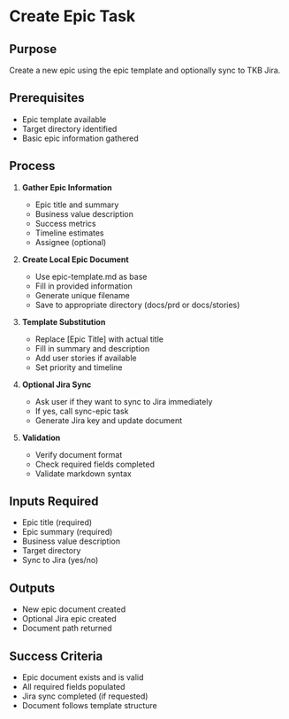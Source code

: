 # Create Epic Task

## Purpose
Create a new epic using the epic template and optionally sync to TKB Jira.

## Prerequisites
- Epic template available
- Target directory identified
- Basic epic information gathered

## Process
1. **Gather Epic Information**
   - Epic title and summary
   - Business value description
   - Success metrics
   - Timeline estimates
   - Assignee (optional)

2. **Create Local Epic Document**
   - Use epic-template.md as base
   - Fill in provided information
   - Generate unique filename
   - Save to appropriate directory (docs/prd or docs/stories)

3. **Template Substitution**
   - Replace [Epic Title] with actual title
   - Fill in summary and description
   - Add user stories if available
   - Set priority and timeline

4. **Optional Jira Sync**
   - Ask user if they want to sync to Jira immediately
   - If yes, call sync-epic task
   - Generate Jira key and update document

5. **Validation**
   - Verify document format
   - Check required fields completed
   - Validate markdown syntax

## Inputs Required
- Epic title (required)
- Epic summary (required)
- Business value description
- Target directory
- Sync to Jira (yes/no)

## Outputs
- New epic document created
- Optional Jira epic created
- Document path returned

## Success Criteria
- Epic document exists and is valid
- All required fields populated
- Jira sync completed (if requested)
- Document follows template structure